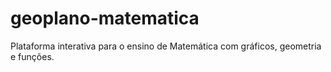 # geoplano-matematica
Plataforma interativa para o ensino de Matemática com gráficos, geometria e funções.
